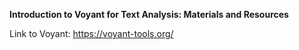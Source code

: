 **Introduction to Voyant for Text Analysis: Materials and Resources**

Link to Voyant: https://voyant-tools.org/

